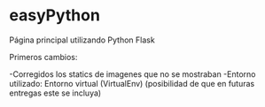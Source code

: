 # easyPython
Página principal utilizando Python Flask

Primeros cambios: 

-Corregidos los statics de imagenes que no se mostraban
-Entorno utilizado: Entorno virtual (VirtualEnv) (posibilidad de que en futuras entregas este se incluya)